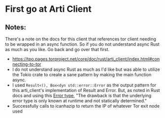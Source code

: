 # First go at Arti Client

## Notes:

There's a note on the docs for this client that references tor client needing to be wrapped in an async function. So if you do not understand async Rust as much as you like. Go back and go over that first.
- https://tpo.pages.torproject.net/core/doc/rust/arti_client/index.html#connecting-to-tor
- I do not understand async Rust as much as I'd like but was able to utilize the Tokio crate to create a sane pattern by making the main function async.
- I used `Result<(), Box<dyn std::error::Error` as the output pattern for this arti_client's implementation of Result and Error. But, as noted in Rust docs and using this [Error type](https://doc.rust-lang.org/rust-by-example/error/multiple_error_types/boxing_errors.html), "The drawback is that the underlying error type is only known at runtime and not statically determined."
- Successfully calls to icanhazip to return the IP of whatever Tor exit node used

